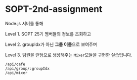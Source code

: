 # SOPT-2nd-assignment

Node.js  서버를 통해 

Level 1. SOPT 25기 멤버들의 정보를 조회하고

Level 2. groupIdx가 아닌 **그룹 이름**으로 보여주며

Level 3. 팀원을 랜덤으로 생성해주는 `Mixer`모듈을 구현한 실습입니다.

```
/api/cafe
/api/group/:groupIdx
/api/mixer
```
